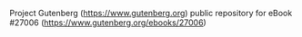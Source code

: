 Project Gutenberg (https://www.gutenberg.org) public repository for eBook #27006 (https://www.gutenberg.org/ebooks/27006)
